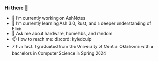 ### Hi there 👋

- 🔭 I’m currently working on AshNotes
- 🌱 I’m currently learning Ash 3.0, Rust, and a deeper understanding of Elixir
- 💬 Ask me about hardware, homelabs, and random 
- 📫 How to reach me: discord: kyledculp
- ⚡ Fun fact: I graduated from the University of Central Oklahoma with a bachelors in Computer Science in Spring 2024